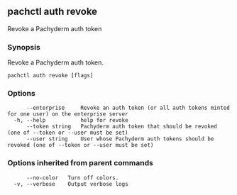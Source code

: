 ## pachctl auth revoke

Revoke a Pachyderm auth token

### Synopsis

Revoke a Pachyderm auth token.

```
pachctl auth revoke [flags]
```

### Options

```
      --enterprise     Revoke an auth token (or all auth tokens minted for one user) on the enterprise server
  -h, --help           help for revoke
      --token string   Pachyderm auth token that should be revoked (one of --token or --user must be set)
      --user string    User whose Pachyderm auth tokens should be revoked (one of --token or --user must be set)
```

### Options inherited from parent commands

```
      --no-color   Turn off colors.
  -v, --verbose    Output verbose logs
```

